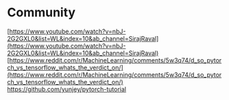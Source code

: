Community
=========

[https://www.youtube.com/watch?v=nbJ-2G2GXL0&list=WL&index=10&ab_channel=SirajRaval](https://www.youtube.com/watch?v=nbJ-2G2GXL0&list=WL&index=10&ab_channel=SirajRaval)
[https://www.reddit.com/r/MachineLearning/comments/5w3q74/d_so_pytorch_vs_tensorflow_whats_the_verdict_on/](https://www.reddit.com/r/MachineLearning/comments/5w3q74/d_so_pytorch_vs_tensorflow_whats_the_verdict_on/)
https://github.com/yunjey/pytorch-tutorial